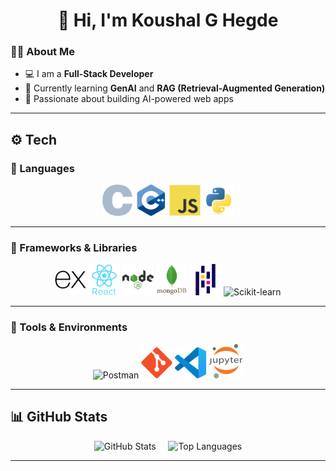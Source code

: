 <h1 align="center">👋 Hi, I'm Koushal G Hegde</h1>




### 👨‍💻 About Me
- 💻 I am a **Full-Stack Developer**
- 🌱 Currently learning **GenAI** and **RAG (Retrieval-Augmented Generation)**
- 🚀 Passionate about building AI-powered web apps

---

## ⚙️ Tech

### 🧩 Languages
<p align="center">
  <img src="https://raw.githubusercontent.com/devicons/devicon/master/icons/c/c-original.svg" width="50" height="50" alt="C"/>
  <img src="https://raw.githubusercontent.com/devicons/devicon/master/icons/cplusplus/cplusplus-original.svg" width="50" height="50" alt="C++"/>
  <img src="https://raw.githubusercontent.com/devicons/devicon/master/icons/javascript/javascript-original.svg" width="50" height="50" alt="JavaScript"/>
  
  <img src="https://raw.githubusercontent.com/devicons/devicon/master/icons/python/python-original.svg" width="50" height="50" alt="Python"/>
</p>

---

### 🧰 Frameworks & Libraries
<p align="center">
  <img src="https://raw.githubusercontent.com/devicons/devicon/master/icons/express/express-original.svg" width="50" height="50" alt="ExpressJS"/>
  <img src="https://raw.githubusercontent.com/devicons/devicon/master/icons/react/react-original-wordmark.svg" width="50" height="50" alt="React"/>
  <img src="https://raw.githubusercontent.com/devicons/devicon/master/icons/nodejs/nodejs-original-wordmark.svg" width="50" height="50" alt="NodeJS"/>
  <img src="https://raw.githubusercontent.com/devicons/devicon/master/icons/mongodb/mongodb-original-wordmark.svg" width="50" height="50" alt="MongoDB"/>
  <img src="https://raw.githubusercontent.com/devicons/devicon/master/icons/pandas/pandas-original.svg" width="50" height="50" alt="Pandas"/>
  <img src="https://upload.wikimedia.org/wikipedia/commons/0/05/Scikit_learn_logo_small.svg" width="50" height="50" alt="Scikit-learn"/>
</p>



---

### 🧪 Tools & Environments
<p align="center">
  <img src="https://www.vectorlogo.zone/logos/getpostman/getpostman-icon.svg" width="50" height="50" alt="Postman"/>
  <img src="https://raw.githubusercontent.com/devicons/devicon/master/icons/git/git-original.svg" width="50" height="50" alt="Git"/>
  <img src="https://raw.githubusercontent.com/devicons/devicon/master/icons/vscode/vscode-original.svg" width="50" height="50" alt="VS Code"/>
  <img src="https://raw.githubusercontent.com/devicons/devicon/master/icons/jupyter/jupyter-original-wordmark.svg" width="55" height="55" alt="Jupyter"/>
</p>

---

## 📊 GitHub Stats
<p align="center">
  <img src="https://github-readme-stats.vercel.app/api?username=koushalgh&show_icons=true&theme=radical" alt="GitHub Stats" height="180"/>
  &nbsp;&nbsp;&nbsp;
  <img src="https://github-readme-stats.vercel.app/api/top-langs/?username=koushalgh&layout=compact&theme=radical" alt="Top Languages" height="180"/>
</p>

---


